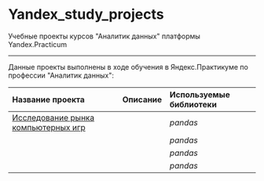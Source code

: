 # Yandex_study_projects
Учебные проекты курсов "Аналитик данных" платформы Yandex.Practicum
_______

Данные проекты выполнены в ходе обучения в Яндекс.Практикуме по профессии "Аналитик данных":

| Название проекта | Описание | Используемые библиотеки | 
| :---------------------- | :---------------------- | :---------------------- |
| [Исследование рынка компьютерных игр](game_market_research)| | *pandas* |
| []() | | *pandas* |
| []() | | *pandas* |
| []() | | *pandas* |
